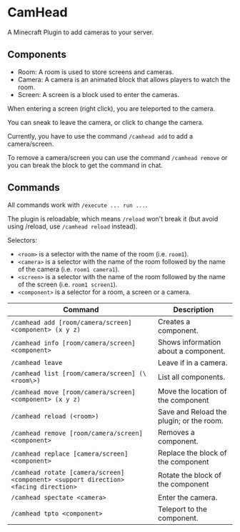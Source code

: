 # CamHead

A Minecraft Plugin to add cameras to your server.

## Components

- Room: A room is used to store screens and cameras.
- Camera: A camera is an animated block that allows players to watch the room.
- Screen: A screen is a block used to enter the cameras.

When entering a screen (right click), you are teleported to the camera.

You can sneak to leave the camera, or click to change the camera.

Currently, you have to use the command `/camhead add` to add a camera/screen.

To remove a camera/screen you can use the command `/camhead remove` or you can break the block to get the command in chat.

## Commands

All commands work with `/execute ... run ...`.

The plugin is reloadable, which means `/reload` won't break it (but avoid using /reload, use `/camhead reload` instead).

Selectors:
- `<room>` is a selector with the name of the room (i.e. `room1`).
- `<camera>` is a selector with the name of the room followed by the name of the camera (i.e. `room1 camera1`).
- `<screen>` is a selector with the name of the room followed by the name of the screen (i.e. `room1 screen1`).
- `<component>` is a selector for a room, a screen or a camera.

| Command                                                                              | Description                              |
| ------------------------------------------------------------------------------------ | ---------------------------------------- |
| `/camhead add [room/camera/screen] <component> (x y z)`                              | Creates a component.                     |
| `/camhead info [room/camera/screen] <component>`                                     | Shows information about a component.     |
| `/camhead leave`                                                                     | Leave if in a camera.                    |
| `/camhead list [room/camera/screen] (\<room\>)`                                      | List all components.                     |
| `/camhead move [room/camera/screen] <component> (x y z)`                             | Move the location of the component       |
| `/camhead reload (<room>)`                                                           | Save and Reload the plugin; or the room. |
| `/camhead remove [room/camera/screen] <component>`                                   | Removes a component.                     |
| `/camhead replace [camera/screen] <component>`                                       | Replace the block of the component       |
| `/camhead rotate [camera/screen] <component> <support direction> <facing direction>` | Rotate the block of the component        |
| `/camhead spectate <camera>`                                                         | Enter the camera.                        |
| `/camhead tpto <component>`                                                          | Teleport to the component.               |

